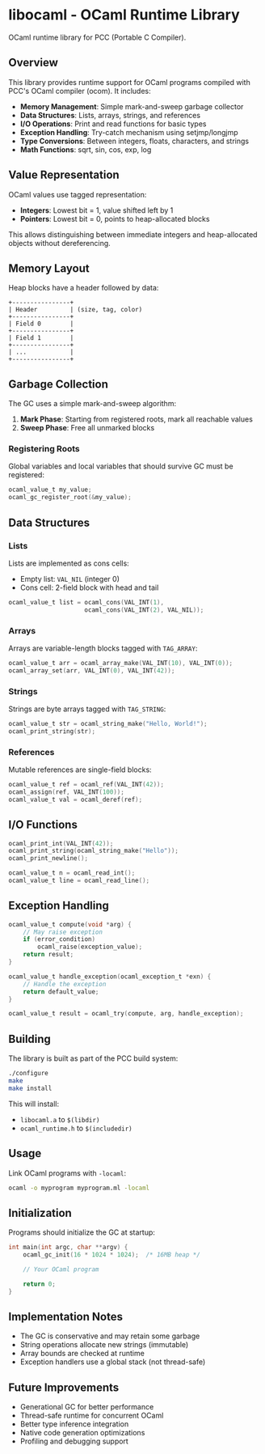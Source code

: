 # libocaml - OCaml Runtime Library

OCaml runtime library for PCC (Portable C Compiler).

## Overview

This library provides runtime support for OCaml programs compiled with PCC's OCaml compiler (ocom). It includes:

- **Memory Management**: Simple mark-and-sweep garbage collector
- **Data Structures**: Lists, arrays, strings, and references
- **I/O Operations**: Print and read functions for basic types
- **Exception Handling**: Try-catch mechanism using setjmp/longjmp
- **Type Conversions**: Between integers, floats, characters, and strings
- **Math Functions**: sqrt, sin, cos, exp, log

## Value Representation

OCaml values use tagged representation:
- **Integers**: Lowest bit = 1, value shifted left by 1
- **Pointers**: Lowest bit = 0, points to heap-allocated blocks

This allows distinguishing between immediate integers and heap-allocated objects without dereferencing.

## Memory Layout

Heap blocks have a header followed by data:
```
+----------------+
| Header         | (size, tag, color)
+----------------+
| Field 0        |
+----------------+
| Field 1        |
+----------------+
| ...            |
+----------------+
```

## Garbage Collection

The GC uses a simple mark-and-sweep algorithm:
1. **Mark Phase**: Starting from registered roots, mark all reachable values
2. **Sweep Phase**: Free all unmarked blocks

### Registering Roots

Global variables and local variables that should survive GC must be registered:
```c
ocaml_value_t my_value;
ocaml_gc_register_root(&my_value);
```

## Data Structures

### Lists

Lists are implemented as cons cells:
- Empty list: `VAL_NIL` (integer 0)
- Cons cell: 2-field block with head and tail

```c
ocaml_value_t list = ocaml_cons(VAL_INT(1),
                     ocaml_cons(VAL_INT(2), VAL_NIL));
```

### Arrays

Arrays are variable-length blocks tagged with `TAG_ARRAY`:
```c
ocaml_value_t arr = ocaml_array_make(VAL_INT(10), VAL_INT(0));
ocaml_array_set(arr, VAL_INT(0), VAL_INT(42));
```

### Strings

Strings are byte arrays tagged with `TAG_STRING`:
```c
ocaml_value_t str = ocaml_string_make("Hello, World!");
ocaml_print_string(str);
```

### References

Mutable references are single-field blocks:
```c
ocaml_value_t ref = ocaml_ref(VAL_INT(42));
ocaml_assign(ref, VAL_INT(100));
ocaml_value_t val = ocaml_deref(ref);
```

## I/O Functions

```c
ocaml_print_int(VAL_INT(42));
ocaml_print_string(ocaml_string_make("Hello"));
ocaml_print_newline();

ocaml_value_t n = ocaml_read_int();
ocaml_value_t line = ocaml_read_line();
```

## Exception Handling

```c
ocaml_value_t compute(void *arg) {
    // May raise exception
    if (error_condition)
        ocaml_raise(exception_value);
    return result;
}

ocaml_value_t handle_exception(ocaml_exception_t *exn) {
    // Handle the exception
    return default_value;
}

ocaml_value_t result = ocaml_try(compute, arg, handle_exception);
```

## Building

The library is built as part of the PCC build system:
```bash
./configure
make
make install
```

This will install:
- `libocaml.a` to `$(libdir)`
- `ocaml_runtime.h` to `$(includedir)`

## Usage

Link OCaml programs with `-locaml`:
```bash
ocaml -o myprogram myprogram.ml -locaml
```

## Initialization

Programs should initialize the GC at startup:
```c
int main(int argc, char **argv) {
    ocaml_gc_init(16 * 1024 * 1024);  /* 16MB heap */

    // Your OCaml program

    return 0;
}
```

## Implementation Notes

- The GC is conservative and may retain some garbage
- String operations allocate new strings (immutable)
- Array bounds are checked at runtime
- Exception handlers use a global stack (not thread-safe)

## Future Improvements

- Generational GC for better performance
- Thread-safe runtime for concurrent OCaml
- Better type inference integration
- Native code generation optimizations
- Profiling and debugging support
